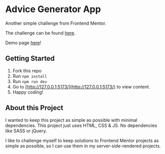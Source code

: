 # Advice Generator App

Another simple challenge from Frontend Mentor.

The challenge can be found [here](https://www.frontendmentor.io/challenges/advice-generator-app-QdUG-13db).

Demo page [here](https://davinaleong.github.io/fem-advice-generator-app/)!

## Getting Started

1. Fork this repo
2. Run `npm install`
3. Run `npm run dev`
4. Go to [http://127.0.0.1:5173/](http://127.0.0.1:5173/) to view content.
5. Happy coding!

## About this Project

I wanted to keep this project as simple as possible with minimal dependencies. This project just uses HTML, CSS & JS. No dependencies like SASS or jQuery.

I like to challenge myself to keep solutions to Frontend Mentor projects as simple as possible, so I can use them in my server-side-rendered projects.
